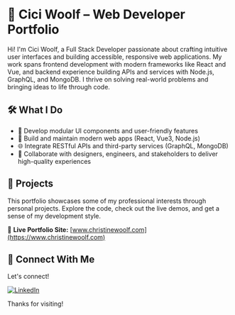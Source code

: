 
# 🐺 Cici Woolf – Web Developer Portfolio

Hi! I'm Cici Woolf, a Full Stack Developer passionate about crafting intuitive user interfaces and building accessible, responsive web applications. My work spans frontend development with modern frameworks like React and Vue, and backend experience building APIs and services with Node.js, GraphQL, and MongoDB. I thrive on solving real-world problems and bringing ideas to life through code.

## 🛠 What I Do

- 🎨 Develop modular UI components and user-friendly features
- 🚀 Build and maintain modern web apps (React, Vue3, Node.js)
- 🌐 Integrate RESTful APIs and third-party services (GraphQL, MongoDB)
- 🔬 Collaborate with designers, engineers, and stakeholders to deliver high-quality experiences

## 📁 Projects

This portfolio showcases some of my professional interests through personal projects. Explore the code, check out the live demos, and get a sense of my development style.

🚀 **Live Portfolio Site:** [www.christinewoolf.com](https://www.christinewoolf.com)


## 🔗 Connect With Me

Let's connect!

[![LinkedIn](https://img.shields.io/badge/LinkedIn-Cici%20Woolf-blue?logo=linkedin&style=flat-square)](https://www.linkedin.com/in/christinewoolf/)

Thanks for visiting!
